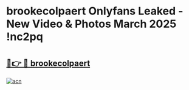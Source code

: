 # brookecolpaert Onlyfans Leaked - New Video & Photos March 2025 !nc2pq

# <h2><a href="https://d23xvr.iuczelnia.edu.pl?title=brookecolpaert&ref=nc2pq">🔗👉 🔴 brookecolpaert</a></h2>

[![acn](https://github.com/user-attachments/assets/0f9c940e-d8b0-45ae-aac7-cd30a18b3e1c)](https://d23xvr.iuczelnia.edu.pl?title=brookecolpaert&ref=nc2pq)

